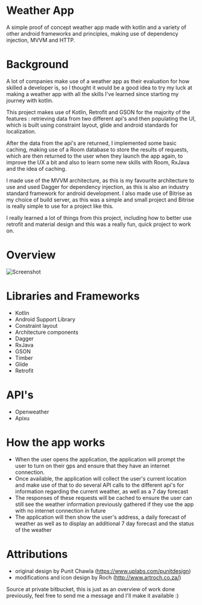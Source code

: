 # Weather App

A simple proof of concept weather app made with kotlin and a variety of other android frameworks and principles, making use of dependency injection, MVVM and HTTP.

# Background

A lot of companies make use of a weather app as their evaluation for how skilled a developer is, so I thought it would be a good idea
to try my luck at making a weather app with all the skills I've learned since starting my journey with kotlin.

This project makes use of Kotlin, Retrofit and GSON for the majority of the features : retrieving data from two different api's and
then populating the UI, which is built using constraint layout, glide and android standards for localization.

After the data from the api's are returned, I implemented some basic caching, making use of a Room database to store the results of requests,
which are then returned to the user when they launch the app again, to improve the UX a bit and also to learn some new skills with Room, RxJava and the idea of caching.

I made use of the MVVM architecture, as this is my favourite architecture to use and used Dagger for dependency injection, as this is
also an industry standard framework for android development. I also made use of Bitrise as my choice of build server, as this was a simple and small project and Bitrise is really simple to use for a project like this.

I really learned a lot of things from this project, including how to better use retrofit and material design and this was a really fun, quick project to work on.


# Overview
![Screenshot](https://github.com/PieterVenter77/WeatherApp/blob/master/overview.png)

# Libraries and Frameworks
- Kotlin
- Android Support Library
- Constraint layout
- Architecture components
- Dagger
- RxJava
- GSON
- Timber
- Glide
- Retrofit

# API's
- Openweather
- Apixu

# How the app works
- When the user opens the application, the application will prompt the user to turn on their gps and ensure that they have an internet connection.
- Once available, the application will collect the user's current location and make use of that to do several API calls to the different api's for information regarding the current weather, as well as a 7 day forecast
- The responses of these requests will be cached to ensure the user can still see the weather information previously gathered if they use the app with no internet connection in future
- The application will then show the user's address, a daily forecast of weather as well as to display an additional 7 day forecast and the status of the weather

# Attributions
- original design by Punit Chawla (https://www.uplabs.com/punitdesign)
- modifications and icon design by Roch (http://www.artroch.co.za/)

Source at private bitbucket, this is just as an overview of work done previously, feel free to send me a message and I'll make it available :) 
